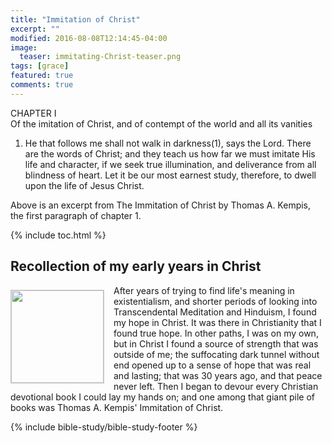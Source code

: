 ```yaml
---
title: "Immitation of Christ"
excerpt: ""
modified: 2016-08-08T12:14:45-04:00
image: 
  teaser: immitating-Christ-teaser.png
tags: [grace]
featured: true
comments: true
---
```


CHAPTER I<br />
Of the imitation of Christ, and of contempt of the world and all its vanities<br />
1. He that follows me shall not walk in darkness(1), says the Lord. There are the words of Christ; and they teach us how far we must imitate His life and character, if we seek true illumination, and deliverance from all blindness of heart. Let it be our most earnest study, therefore, to dwell upon the life of Jesus Christ.

Above is an excerpt from The Immitation of Christ by Thomas A. Kempis, the first paragraph of chapter 1.

{% include toc.html %}

<!-- a href="{{ site.url }}{% post_url 2016-11-13-Theo-guong-Gie-su %}"><em>(Bấm vào đây để đọc tiếng Việt)</em></a -->

## Recollection of my early years in Christ

<img alt src="{{ site.url }}/assets/images/Imitating-Christ-teaser.png" style="border: 1px solid #cccccc; margin: 7px 15px 0px 0px; max-width: 100%; height: 148px; padding: 0px; float: left;">
After years of trying to find life's meaning in existentialism, and shorter periods of looking into Transcendental Meditation and Hinduism, I found my hope in Christ. It was there in Christianity that I found true hope. In other paths, I was on my own, but in Christ I found a source of strength that was outside of me; the suffocating dark tunnel without end opened up to a sense of hope that was real and lasting; that was 30 years ago, and that peace never left. Then I began to devour every Christian devotional book I could lay my hands on; and one among that giant pile of books was Thomas A. Kempis' Immitation of Christ.



{% include bible-study/bible-study-footer %}
